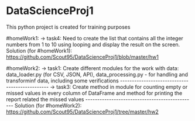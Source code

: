 # DataScienceProj1
This python project is created for training purposes

#homeWork1:
 -> task4:
    Need to create the list that contains all the integer numbers from 1 to 10 using looping and display the result on the screen. 
    Solution (for #homeWork1):
    https://github.com/Scout95/DataScienceProj1/blob/master/hw1

#homeWork2:
 -> task1: 
    Create different modules for the work with data: data_loader.py (for CSV, JSON, API), data_processing.py - for handling and transforminf data, including some verifications
    -----------------------------------------------
-> task3: 
    Create method in module for counting empty or missed values in every column of DataFrame and method for printing the report related the missed values
    -----------------------------------------------
 Solution (for #homeWork2):
 https://github.com/Scout95/DataScienceProj1/tree/master/hw2
